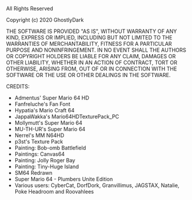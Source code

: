 All Rights Reserved

Copyright (c) 2020 GhostlyDark

THE SOFTWARE IS PROVIDED "AS IS", WITHOUT WARRANTY OF ANY KIND, EXPRESS OR
IMPLIED, INCLUDING BUT NOT LIMITED TO THE WARRANTIES OF MERCHANTABILITY,
FITNESS FOR A PARTICULAR PURPOSE AND NONINFRINGEMENT. IN NO EVENT SHALL THE
AUTHORS OR COPYRIGHT HOLDERS BE LIABLE FOR ANY CLAIM, DAMAGES OR OTHER
LIABILITY, WHETHER IN AN ACTION OF CONTRACT, TORT OR OTHERWISE, ARISING FROM,
OUT OF OR IN CONNECTION WITH THE SOFTWARE OR THE USE OR OTHER DEALINGS IN
THE SOFTWARE.

CREDITS:
- Admentus' Super Mario 64 HD
- Fanfreluche's Fan Font
- Hypatia's Mario Craft 64
- JappaWakka's Mario64HDTexturePack_PC
- Mollymutt's Super Mario 64
- MU-TH-UR's Super Mario 64
- Nerrel's MM N64HD
- p3st's Texture Pack
- Painting: Bob-omb Battlefield
- Paintings: Canvas64
- Painting: Jolly Roger Bay
- Painting: Tiny-Huge Island
- SM64 Redrawn
- Super Mario 64 - Plumbers Unite Edition
- Various users: CyberCat, DorfDork, Granvillimus, JAGSTAX, Natalie, Poke Headroom and Roovahlees
